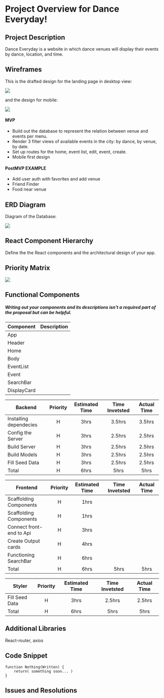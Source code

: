 # Project Overview for Dance Everyday!

## Project Description

Dance Everyday is a website in which dance venues will display their events by dance, location, and time.

## Wireframes

This is the drafted design for the landing page in desktop view:

![](https://i.imgur.com/x00gjfJ.png)

and the design for mobile:

![](https://i.imgur.com/BYik3If.png)

#### MVP

- Build out the database to represent the relation between venue and events per menu.
- Render 3 filter views of available events in the city: by dance, by venue, by date.
- Set up routes for the home, event list, edit, event, create.
- Mobile first design

#### PostMVP EXAMPLE

- Add user auth with favorites and add venue
- Friend Finder
- Food near venue

## ERD Diagram

Diagram of the Database:

![](https://i.imgur.com/wsA6Kf3.jpg)

## React Component Hierarchy

Define the the React components and the architectural design of your app.

## Priority Matrix

![](https://i.imgur.com/Tas9IlH.jpg)

## Functional Components

##### Writing out your components and its descriptions isn't a required part of the proposal but can be helpful.

| Component   | Description |
| ----------- | :---------: |
| App         |             |
| Header      |             |
| Home        |             |
| Body        |             |
| EventList   |             |
| Event       |             |
| SearchBar   |             |
| DisplayCard |             |

| Backend                | Priority | Estimated Time | Time Invetsted | Actual Time |
| ---------------------- | :------: | :------------: | :------------: | :---------: |
| Installing dependecies |    H     |      3hrs      |     3.5hrs     |   3.5hrs    |
| Config the Server      |    H     |      3hrs      |     2.5hrs     |   2.5hrs    |
| Build Server           |    H     |      3hrs      |     2.5hrs     |   2.5hrs    |
| Build Models           |    H     |      3hrs      |     2.5hrs     |   2.5hrs    |
| Fill Seed Data         |    H     |      3hrs      |     2.5hrs     |   2.5hrs    |
| Total                  |    H     |      6hrs      |      5hrs      |    5hrs     |

| Frontend                 | Priority | Estimated Time | Time Invetsted | Actual Time |
| ------------------------ | :------: | :------------: | :------------: | :---------: |
| Scaffolding Components   |    H     |      1hrs      |                |             |
| Scaffolding Components   |    H     |      1hrs      |                |             |
| Connect front-end to Api |    H     |      3hrs      |                |             |
| Create Output cards      |    H     |      4hrs      |                |             |
| Functioning SearchBar    |    H     |      6hrs      |                |             |
| Total                    |    H     |      6hrs      |      5hrs      |    5hrs     |

| Styler         | Priority | Estimated Time | Time Invetsted | Actual Time |
| -------------- | :------: | :------------: | :------------: | :---------: |
| Fill Seed Data |    H     |      3hrs      |     2.5hrs     |   2.5hrs    |
| Total          |    H     |      6hrs      |      5hrs      |    5hrs     |

## Additional Libraries

React-router, axios

## Code Snippet

```
function Nothing(Written) {
	return( something soon... )
}
```

## Issues and Resolutions
